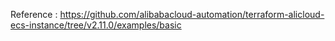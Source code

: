 Reference : https://github.com/alibabacloud-automation/terraform-alicloud-ecs-instance/tree/v2.11.0/examples/basic
